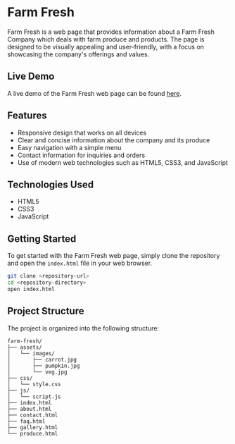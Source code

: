 # Farm Fresh
Farm Fresh is a web page that provides information about a Farm Fresh Company which deals with farm produce and products. The page is designed to be visually appealing and user-friendly, with a focus on showcasing the company's offerings and values.

## Live Demo
A live demo of the Farm Fresh web page can be found [here](https://plp-webtechnologies-classroom-july2-sepia.vercel.app).

## Features
- Responsive design that works on all devices
- Clear and concise information about the company and its produce
- Easy navigation with a simple menu
- Contact information for inquiries and orders
- Use of modern web technologies such as HTML5, CSS3, and JavaScript

## Technologies Used
- HTML5
- CSS3
- JavaScript

## Getting Started
To get started with the Farm Fresh web page, simply clone the repository and open the `index.html` file in your web browser.

```bash
git clone <repository-url>
cd <repository-directory>
open index.html
```
## Project Structure
The project is organized into the following structure:
```
farm-fresh/
├── assets/
│   └── images/
│       ├── carrot.jpg
│       ├── pumpkin.jpg
│       └── veg.jpg
├── css/
│   └── style.css
├── js/
│   └── script.js
├── index.html
├── about.html
├── contact.html
├── faq.html
├── gallery.html
└── produce.html
```